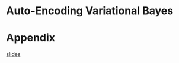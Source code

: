 # Auto-Encoding Variational Bayes

# Appendix

[slides](http://dpkingma.com/wordpress/wp-content/uploads/2014/05/2014-03_talk_iclr.pdf)